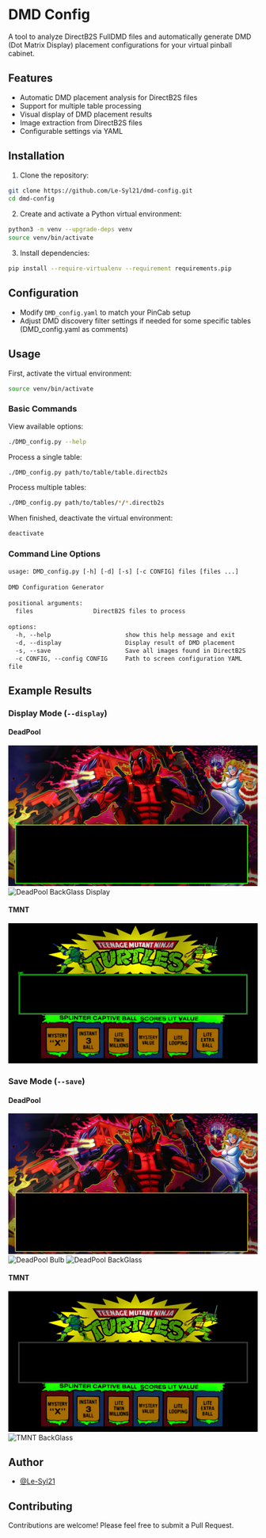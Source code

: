 # DMD Config

A tool to analyze DirectB2S FullDMD files and automatically generate DMD (Dot Matrix Display) placement configurations for your virtual pinball cabinet.

## Features

- Automatic DMD placement analysis for DirectB2S files
- Support for multiple table processing
- Visual display of DMD placement results
- Image extraction from DirectB2S files
- Configurable settings via YAML

## Installation

1. Clone the repository:
```bash
git clone https://github.com/Le-Syl21/dmd-config.git
cd dmd-config
```

2. Create and activate a Python virtual environment:
```bash
python3 -m venv --upgrade-deps venv
source venv/bin/activate
```

3. Install dependencies:
```bash
pip install --require-virtualenv --requirement requirements.pip
```

## Configuration

- Modify `DMD_config.yaml` to match your PinCab setup
- Adjust DMD discovery filter settings if needed for some specific tables (DMD_config.yaml as comments)

## Usage

First, activate the virtual environment:
```bash
source venv/bin/activate
```

### Basic Commands

View available options:
```bash
./DMD_config.py --help
```

Process a single table:
```bash
./DMD_config.py path/to/table/table.directb2s
```

Process multiple tables:
```bash
./DMD_config.py path/to/tables/*/*.directb2s
```

When finished, deactivate the virtual environment:
```bash
deactivate
```

### Command Line Options

```
usage: DMD_config.py [-h] [-d] [-s] [-c CONFIG] files [files ...]

DMD Configuration Generator

positional arguments:
  files                 DirectB2S files to process

options:
  -h, --help                     show this help message and exit
  -d, --display                  Display result of DMD placement
  -s, --save                     Save all images found in DirectB2S
  -c CONFIG, --config CONFIG     Path to screen configuration YAML file
```

## Example Results

### Display Mode (`--display`)

#### DeadPool
![DeadPool FullDMD Display](images/DeadPool_FullDMD_display.png)
![DeadPool BackGlass Display](images/DeadPool_BackGlass_display.png)

#### TMNT
![TMNT FullDMD Display](images/TMNT_FullDMD_display.png)

### Save Mode (`--save`)

#### DeadPool
![DeadPool FullDMD](images/DeadPool_FullDMD_save.png)
![DeadPool Bulb](images/DeadPool_Bulb_save.png)
![DeadPool BackGlass](images/DeadPool_BackGlass_save.png)

#### TMNT
![TMNT FullDMD](images/TMNT_FullDMD_save.png)
![TMNT BackGlass](images/TMNT_BackGlass_save.png)

## Author

- [@Le-Syl21](https://github.com/Le-Syl21)

## Contributing

Contributions are welcome! Please feel free to submit a Pull Request.
